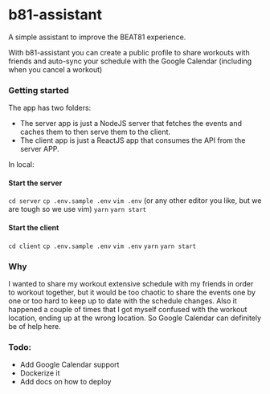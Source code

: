 # b81-assistant
A simple assistant to improve the BEAT81 experience.

With b81-assistant you can create a public profile to share workouts with friends and auto-sync your schedule with the Google Calendar (including when you cancel a workout)

### Getting started

The app has two folders:
- The server app is just a NodeJS server that fetches the events and caches them to then serve them to the client.
- The client app is just a ReactJS app that consumes the API from the server APP.

In local:

#### Start the server
`cd server`
`cp .env.sample .env`
`vim .env` (or any other editor you like, but we are tough so we use vim)
`yarn`
`yarn start`

#### Start the client
`cd client`
`cp .env.sample .env`
`vim .env`
`yarn`
`yarn start`

### Why
I wanted to share my workout extensive schedule with my friends in order to workout together, but it would be too chaotic to share the events one by one or too hard to keep up to date with the schedule changes.
Also it happened a couple of times that I got myself confused with the workout location, ending up at the wrong location. So Google Calendar can definitely be of help here.

### Todo:
- Add Google Calendar support
- Dockerize it
- Add docs on how to deploy
